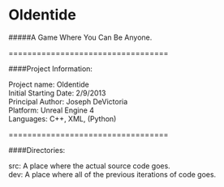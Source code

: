 # Oldentide

#####A Game Where You Can Be Anyone.

==================================

####Project Information:

Project name: Oldentide<br>
Initial Starting Date: 2/9/2013<br>
Principal Author: Joseph DeVictoria<br>
Platform: Unreal Engine 4<br>
Languages: C++, XML, (Python)<br>

==================================

####Directories:

src: A place where the actual source code goes.<br>
dev: A place where all of the previous iterations of code goes.<br>
